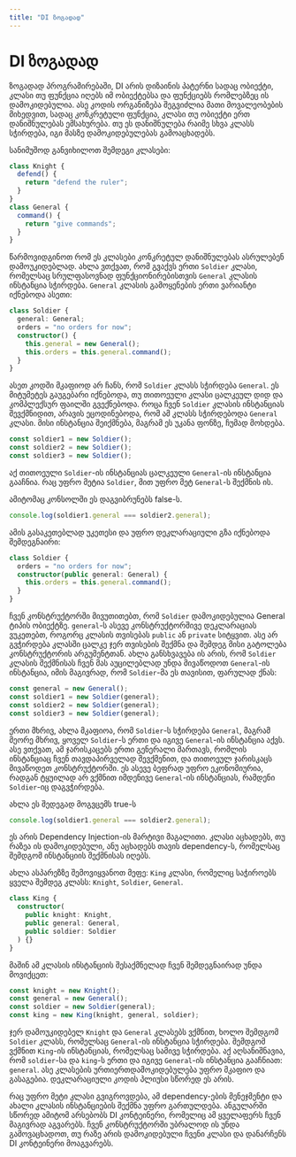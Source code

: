 ```yaml
---
title: "DI ზოგადად"
---
```


# DI ზოგადად

ზოგადად პროგრამირებაში, DI არის დიზაინის პატერნი სადაც ობიექტი, კლასი თუ ფუნქცია
იღებს იმ ობიექტებსა და ფუნქციებს რომლებზეც ის დამოკიდებულია. ასე კოდის ორგანიზება
შეგვიძლია მათი მოვალეობების მიხედვით, სადაც კონკრეტული ფუნქცია, კლასი თუ ობიექტი
ერთ დანიშნულებას ემსახურება. თუ ეს დანიშნულება რაიმე სხვა კლასს სჭირდება, იგი მასზე
დამოკიდებულებას გამოაცხადებს.

სანიმუშოდ განვიხილოთ შემდეგი კლასები:

```ts
class Knight {
  defend() {
    return "defend the ruler";
  }
}
class General {
  command() {
    return "give commands";
  }
}
```

წარმოვიდგინოთ რომ ეს კლასები კონკრეტულ დანიშნულებას ასრულებენ დამოუკიდებლად.
ახლა ვთქვათ, რომ გვაქვს ერთი `Soldier` კლასი, რომელსაც სრულფასოვნად ფუნქციონირებისთვის
`General` კლასის ინსტანცია სჭირდება. `General` კლასის გამოყენების ერთი ვარიანტი
იქნებოდა ასეთი:

```ts
class Soldier {
  general: General;
  orders = "no orders for now";
  constructor() {
    this.general = new General();
    this.orders = this.general.command();
  }
}
```

ასეთ კოდში მკაფიოდ არ ჩანს, რომ `Soldier` კლასს სჭირდება `General`. ეს მიტუმეტეს გაუგებარი
იქნებოდა, თუ თითოეული კლასი ცალკეულ დიდ და კომპლექსურ ფაილში გვექნებოდა. როცა
ჩვენ `Soldier` კლასის ინსტანციას შევქმნიდით, არავის ეცოდინებოდა, რომ ამ კლასს სჭირდებოდა
`General` კლასი. მისი ინსტანცია შეიქმნება, მაგრამ ეს უკანა ფონზე, ჩუმად მოხდება.

```ts
const soldier1 = new Soldier();
const soldier2 = new Soldier();
const soldier3 = new Soldier();
```

აქ თითოეული `Soldier`-ის ინსტანციას ცალკეული `General`-ის ინსტანცია გააჩნია.
რაც უფრო მეტია `Soldier`, მით უფრო მეტ `General`-ს შექმნის ის.

ამიტომაც კონსოლში ეს დაგვიბრუნებს false-ს.

```ts
console.log(soldier1.general === soldier2.general);
```

ამის გასაკეთებლად უკეთესი და უფრო დეკლარაციული გზა იქნებოდა შემდეგნაირი:

```ts
class Soldier {
  orders = "no orders for now";
  constructor(public general: General) {
    this.orders = this.general.command();
  }
}
```

ჩვენ კონსტრუქტორში მივუთითებთ, რომ `Soldier` დამოკიდებულია General ტიპის ობიექტზე. `general`-ს ასევე კონსტრუქტორშივე დეკლარაციას ვუკეთებთ,
როგორც კლასის თვისებას `public` ან `private` სიტყვით. ასე არ გვჭირდება
კლასში ცალკე ჯერ თვისების შექმნა და შემდეგ მისი გატოლება კონსტრუქტორის
არგუმენტთან.
ახლა განსხვავება ის არის, რომ `Soldier` კლასის შექმნისას ჩვენ მას აუცილებლად უნდა
მივაწოდოთ `General`-ის ინსტანცია, იმის მაგივრად, რომ `Soldier`-მა ეს თავისით, ფარულად ქნას:

```ts
const general = new General();
const soldier1 = new Soldier(general);
const soldier2 = new Soldier(general);
const soldier3 = new Soldier(general);
```

ერთი მხრივ, ახლა მკაფიოა, რომ `Soldier`-ს სჭირდება `General`, მაგრამ მეორე მხრივ,
ყოველ `Soldier`-ს ერთი და იგივე `General`-ის ინსტანცია აქვს. ასე ვთქვათ, ამ ჯარისკაცებს
ერთი გენერალი მართავს, რომლის ინსტანციაც ჩვენ თავდაპირველად შევქმენით, და თითოეულ
ჯარისკაცს მივაწოდეთ კონსტრუქტორში. ეს ასევე ბეფრად უფრო ეკონომიურია, რადგან ტყუილად
არ ვქმნით იმდენივე `General`-ის ინსტანციას, რამდენი `Soldier`-იც დაგვჭირდება.

ახლა ეს შედეგად მოგვცემს true-ს

```ts
console.log(soldier1.general === soldier2.general);
```

ეს არის Dependency Injection-ის მარტივი მაგალითი. კლასი აცხადებს, თუ რაზეა ის დამოკიდებული,
ანუ აცხადებს თავის dependency-ს, რომელსაც შემდგომ ინსტანციის შექმნისას იღებს.

ახლა ასპარეზზე შემოვიყვანოთ მეფე: `King` კლასი, რომელიც საჭიროებს ყველა შემდეგ კლასს:
`Knight`, `Soldier`, `General`.

```ts
class King {
  constructor(
    public knight: Knight,
    public general: General,
    public soldier: Soldier
  ) {}
}
```

მაშინ ამ კლასის ინსტანციის შესაქმნელად ჩვენ შემდეგნაირად უნდა მოვიქცეთ:

```ts
const knight = new Knight();
const general = new General();
const soldier = new Soldier(general);
const king = new King(knight, general, soldier);
```

ჯერ დამოუკიდებელ `Knight` და `General` კლასებს ვქმნით, ხოლო შემდგომ
`Soldier` კლასს, რომელსაც `General`-ის ინსტანცია სჭირდება. შემდგომ ვქმნით
`King`-ის ინსტანციას, რომელსაც სამივე სჭირდება. აქ აღსანიშნავია, რომ `soldier`-სა
და `king`-ს ერთი და იგივე `General`-ის ინსტანცია გააჩნიათ: `general`.
ასე კლასების ურთიერთდამოკიდებულება უფრო მკაფიო და გასაგებია. დეკლარაციული
კოდის პლიუსი სწორედ ეს არის.

რაც უფრო მეტი კლასი გვიგროვდება, ამ dependency-ების მენეჯმენტი და ახალი კლასის ინსტანციების
შექმნა უფრო გართულდება. ანგულარში სწორედ ამიტომ არსებობს DI კონტეინერი, რომელიც ამ
ყველაფერს ჩვენ მაგივრად აგვარებს. ჩვენ კონსტრუქტორში უბრალოდ ის უნდა გამოვაცხადოთ, თუ რაზე
არის დამოკიდებული ჩვენი კლასი და დანარჩენს DI კონტეინერი მოაგვარებს.

